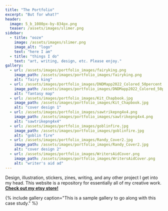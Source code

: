 ```yaml
---
title: "The Portfolio"
excerpt: "But for what?"
header:
  image: 5_b_1080px-by-834px.png
  teaser: /assets/images/slimer.png
sidebar:
  - title: "ooze"
    image: /assets/images/slimer.png
    image_alt: "logo"
    text: "here I am"
  - title: "things I do"
    text: "art, writing, design, etc. Please enjoy."
gallery:
  - url: /assets/images/portfolio_images/fairyking.png
    image_path: /assets/images/portfolio_images/fairyking.png
    alt: "fairy king"
  - url: /assets/images/portfolio_images/DNDMapp2022_Colored_50percent.png
    image_path: /assets/images/portfolio_images/DNDMapp2022_Colored_50percent.png
    alt: "fantasy map"
  - url: /assets/images/portfolio_images/Kit_Chapbook.jpg
    image_path: /assets/images/portfolio_images/Kit_Chapbook.jpg
    alt: "cover design 1"
  - url: /assets/images/portfolio_images/sawtrikepng4x4.png
    image_path: /assets/images/portfolio_images/sawtrikepng4x4.png
    alt: "sawtrikepng4x4"
  - url: /assets/images/portfolio_images/goblinfire.jpg
    image_path: /assets/images/portfolio_images/goblinfire.jpg
    alt: "goblin fire"
  - url: /assets/images/portfolio_images/Randy_Cover2.jpg
    image_path: /assets/images/portfolio_images/Randy_Cover2.jpg
    alt: "cover design 2"
  - url: /assets/images/portfolio_images/WritersAidCover.png
    image_path: /assets/images/portfolio_images/WritersAidCover.png
    alt: "writer's aid ad"
---
```


Design, illustration, stickers, zines, writing, and any other project I get into my head. This website is a repository for essentially all of my creative work. **[Check out my etsy store!](https://www.etsy.com/shop/headlessmanhorse)**

{% include gallery caption="This is a sample gallery to go along with this case study." %}

